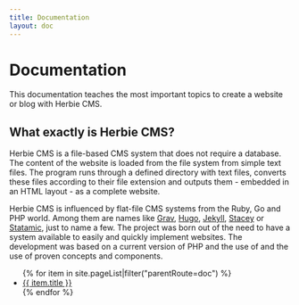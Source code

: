 ```yaml
---
title: Documentation
layout: doc
---
```


# Documentation

This documentation teaches the most important topics to create a website or blog with Herbie CMS.

## What exactly is Herbie CMS?

Herbie CMS is a file-based CMS system that does not require a database.
The content of the website is loaded from the file system from simple text files.
The program runs through a defined directory with text files, converts these files according to their file extension and outputs them - embedded in an HTML layout - as a complete website.

Herbie CMS is influenced by flat-file CMS systems from the Ruby, Go and PHP world. 
Among them are names like [Grav][4], [Hugo][3], [Jekyll][1], [Stacey][5] or [Statamic][2], just to name a few.
The project was born out of the need to have a system available to easily and quickly implement websites.
The development was based on a current version of PHP and the use of and the use of proven concepts and components.

[1]: http://jekyllrb.com
[2]: http://statamic.com
[3]: http://gohugo.io
[4]: http://getgrav.org
[5]: http://www.staceyapp.com

<ul>
    {% for item in site.pageList|filter("parentRoute=doc") %}
    <li><a href="{{ item.route }}">{{ item.title }}</a></li>
    {% endfor %}
</ul>
